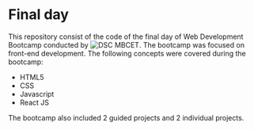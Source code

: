 # Final day

This repository consist of the code of the final day of Web Development Bootcamp 
conducted by ![DSC MBCET](https://github.com/dscmbcet). The bootcamp was focused on front-end development.
The following concepts were covered during the bootcamp:
- HTML5
- CSS
- Javascript
- React JS


The bootcamp also included 2 guided projects and 2 individual projects.
